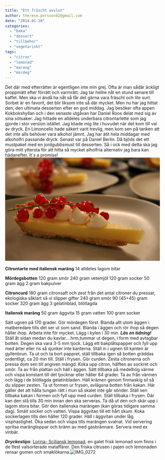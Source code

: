 ```yaml
---
title: "Ett fräscht avslut"
author: therese.persson82@gmail.com
date: "2014-01-20"
categories: 
  - "baka"
  - "dessert"
  - "tillbehor"
  - "vegetariskt"
tags: 
  - "citron"
  - "lemonad"
  - "marang"
  - "mordeg"
---
```


Det där med efterrätter är egentligen inte min grej. Ofta är man sådär äckligt proppmätt efter förrätt och varmrätt. Jag tar hellre nåt en stund senare till kaffet. Men ska vi ändå ha nåt så får det gärna vara fräscht och lite surt. Sorbet är en favorit, det blir liksom inte så där mycket. Men nu har jag hittat den, den ultimata desserten efter en god middag. Jag besöker ofta appen Kokbokshyllan och i den senaste utgåvan har Daniel Roos delat med sig av sina sötsaker. Jag hittade en alldeles underbara citrontarlette som jag gjorde i stor version istället. Jag kliade mig lite i huvudet när det kom till val av dryck. En Limoncello hade säkert varit trevlig, men kom sen på tanken att det inte alls behöver vara alkohol jämnt. Jag har ätit hela middagar med alkoholfri passande dryck. Senast var på Daniel Berlin. Då bjöds det ett mustpaket med en jordgubbsmust till desserten. Så i ock med detta ska jag göra mitt yttersta för att hitta så mycket alholfria alternativ jag bara kan hädanefter. It´s a promise! ![IMG_0257](/static/img/IMG_0257-1024x682.jpg)

**Citrontarte med italiensk maräng** 14 alldeles lagom bitar

**Mördegsbotten** 120 gram smör 240 gram vetemjöl 120 gram socker 50 gram ägg 2 gram bakpulver

**Citroncurd** 180 gram citronsaft och zest från det antal citroner du pressar, ekologiska såklart så vi slipper gifter 240 gram smör 90 (45+45) gram socker 320 gram ägg 3 gelatinblad, blötlagda

**Italiensk maräng** 50 gram äggvita 15 gram vatten 100 gram socker

Sätt ugnen på 170 grader. Gör mördegen först. Blanda allt utom äggen i matberedare tills det ser ut som sand. Blanda i äggen och rör ihop så degen håller ihop. Arbeta inte för mycket. Lägg i kylen i 30 min. **_Läs en tidning!_** Ställ åt sidan medan du kavlar....hrm,tummar ut degen, i form med avtagbar botten. Degen ska vara 3-5 mm tjock. Lägg ett bakplåtspapper och fyll upp med ärter eller ris så sjunker inte kanterna. Ställ in i ugnen till kanten är gyllenbrun. Ta ut och ta bort pappret, ställ tillbaka igen så botten gräddas ordentligt, ca 20 min till. Ställ i frysen. Gör curden. Zesta citronerna och pressa dom sen till angiven mängd. Koka upp citron, hälften av sockret och smör. Ta av från plattan och häll i äggen. Sätt tillbaka på medelhög värme och vispa konstant till det tjocknar eller håller 84 grader. Ta av från värmen och lägg i de blötlagda gelatinbladen. Häll krämen genom finmaskig sil så du slipper zesten. Ta ut formen ur frysen, avlägsna botten från kakan. Här gäller det att hålla tungan rätt i mun så skalet inte går sönder. Ställ sen tillbaka kakan i formen och fyll upp med curden. Ställ tillbaka i frysen. Där kan den stå tills 30 min innan den ska serveras. Ta då ut den och skär upp i lagom stora bitar. Gör den italienska marängen (kan göras tidigare samma dag). Smält socker och vatten. Vispa äggvitan till ett hårt skum. Koka sockerlagen tills den håller 120 grader. Häll i äggvitan under låg visphastighet. Öka sedan och vispa tills marängen svalnat. Vid servering spritsa marängtoppar och bränn av med gasbrännare. Servera med ex vinbär.

**_Dryckestips_**: [Lorina- Sciliansk lemonad](https://www.lorina.com/jp/fla/home_us.html), en galet frisk lemonad som finns i de flest valsorterade mataffärer. Den friska citrusen i pajen och lemonaden rensar gomen och smaklökarna.![IMG_0272](/static/img/IMG_0272-1024x682.jpg)
